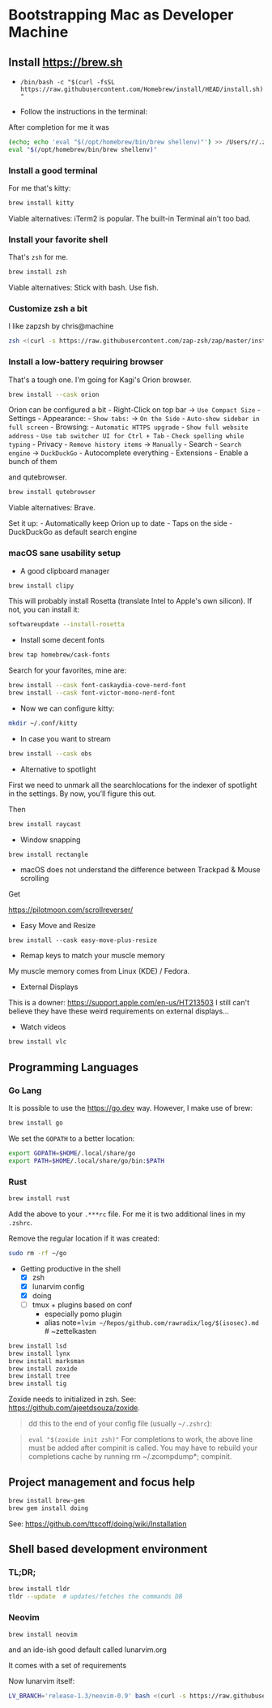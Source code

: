 # Bootstrapping Mac as Developer Machine

## Install https://brew.sh

- `/bin/bash -c "$(curl -fsSL https://raw.githubusercontent.com/Homebrew/install/HEAD/install.sh)"`

- Follow the instructions in the terminal:

After completion for me it was

```bash
(echo; echo 'eval "$(/opt/homebrew/bin/brew shellenv)"') >> /Users/r/.zprofile
eval "$(/opt/homebrew/bin/brew shellenv)"
```

### Install a good terminal

For me that's kitty:

```bash
brew install kitty
```

Viable alternatives: iTerm2 is popular. The built-in Terminal ain't too bad.

### Install your favorite shell

That's `zsh` for me.

```bash
brew install zsh
```

Viable alternatives: Stick with bash. Use fish.

### Customize zsh a bit

I like zapzsh by chris@machine

```bash
zsh <(curl -s https://raw.githubusercontent.com/zap-zsh/zap/master/install.zsh) --branch release-v1
```

### Install a low-battery requiring browser

That's a tough one. I'm going for Kagi's Orion browser.

```bash
brew install --cask orion
```

Orion can be configured a bit
    - Right-Click on top bar -> `Use Compact Size`
    - Settings
        - Appearance:
            - `Show tabs:` -> `On the Side`
            - `Auto-show sidebar in full screen`
        - Browsing:
            - `Automatic HTTPS upgrade`
            - `Show full website address`
            - `Use tab switcher UI for Ctrl + Tab`
            - `Check spelling while typing`
        - Privacy
            - `Remove history items` -> `Manually`
        - Search
            - `Search engine` -> `DuckDuckGo`
            - Autocomplete everything
        - Extensions
            - Enable a bunch of them

and qutebrowser.

```bash
brew install qutebrowser
```

Viable alternatives: Brave.

Set it up:
	- Automatically keep Orion up to date
	- Taps on the side
	- DuckDuckGo as default search engine

### macOS sane usability setup

- A good clipboard manager

```bash
brew install clipy
```

This will probably install Rosetta (translate Intel to Apple's own silicon). If not, you can install it:

```bash
softwareupdate --install-rosetta
```

- Install some decent fonts

```bash
brew tap homebrew/cask-fonts
```

Search for your favorites, mine are:

```bash
brew install --cask font-caskaydia-cove-nerd-font
brew install --cask font-victor-mono-nerd-font
```

- Now we can configure kitty:

```bash
mkdir ~/.conf/kitty
```

- In case you want to stream

```bash
brew install --cask obs
```

- Alternative to spotlight

First we need to unmark all the searchlocations for the indexer of spotlight in the settings. By now, you'll figure this out.

Then

```bash
brew install raycast
```

- Window snapping

```bash
brew install rectangle
```

- macOS does not understand the difference between Trackpad & Mouse scrolling

Get

https://pilotmoon.com/scrollreverser/

- Easy Move and Resize

```bashbash
brew install --cask easy-move-plus-resize
```

- Remap keys to match your muscle memory

My muscle memory comes from Linux (KDE) / Fedora.

- External Displays

This is a downer: https://support.apple.com/en-us/HT213503
I still can't believe they have these weird requirements on external displays...

- Watch videos

```bash
brew install vlc
```
## Programming Languages

### Go Lang

It is possible to use the https://go.dev way. However, I make use of brew:

```bash
brew install go
```

We set the `GOPATH` to a better location:

```bash
export GOPATH=$HOME/.local/share/go
export PATH=$HOME/.local/share/go/bin:$PATH
```

### Rust

```bash
brew install rust
```

Add the above to your `.***rc` file. For me it is two additional lines in my `.zshrc`.

Remove the regular location if it was created:

```bash
sudo rm -rf ~/go
```

- Getting productive in the shell
    - [x] zsh
    - [x] lunarvim config
    - [x] doing
    - [ ] tmux + plugins based on conf
        - especially pomo plugin
        - alias note=`lvim ~/Repos/github.com/rawradix/log/$(isosec).md`  # ~zettelkasten

```bash
brew install lsd
brew install lynx
brew install marksman
brew install zoxide
brew install tree
brew install tig
```

Zoxide needs to initialized in zsh. See: https://github.com/ajeetdsouza/zoxide.

> dd this to the end of your config file (usually `~/.zshrc`):

> `eval "$(zoxide init zsh)"`
> For completions to work, the above line must be added after compinit is called. You may have to rebuild your completions cache by running rm ~/.zcompdump*; compinit.

## Project management and focus help

```bash
brew install brew-gem
brew gem install doing
```

See: https://github.com/ttscoff/doing/wiki/Installation


## Shell based development environment

### TL;DR;

```bash
brew install tldr
tldr --update  # updates/fetches the commands DB
```

### Neovim

```bash
brew install neovim
```

and an ide-ish good default called lunarvim.org

It comes with a set of requirements

Now lunarvim itself:

```bash
LV_BRANCH='release-1.3/neovim-0.9' bash <(curl -s https://raw.githubusercontent.com/LunarVim/LunarVim/release-1.3/neovim-0.9/utils/installer/install.sh)
```

